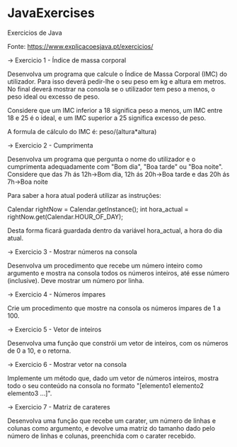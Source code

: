 # JavaExercises

Exercicios de Java

Fonte: https://www.explicacoesjava.pt/exercicios/

-> Exercicio 1 - Índice de massa corporal 

Desenvolva um programa que calcule o Índice de Massa Corporal (IMC) do utilizador. Para isso deverá pedir-lhe o seu peso em kg e altura em metros. No final deverá mostrar na consola se o utilizador tem peso a menos, o peso ideal ou excesso de peso.

Considere que um IMC inferior a 18 significa peso a menos, um IMC entre 18 e 25 é o ideal, e um IMC superior a 25 significa excesso de peso.

A formula de cálculo do IMC é: peso/(altura*altura)

-> Exercicio 2 - Cumprimenta

Desenvolva um programa que pergunta o nome do utilizador e o cumprimenta adequadamente com "Bom dia", "Boa tarde" ou "Boa noite". Considere que das 7h ás 12h->Bom dia, 12h ás 20h->Boa tarde e das 20h ás 7h->Boa noite

Para saber a hora atual poderá utilizar as instruções:

Calendar rightNow = Calendar.getInstance();
int hora_actual = rightNow.get(Calendar.HOUR_OF_DAY);

Desta forma ficará guardada dentro da variável hora_actual, a hora do dia atual.

-> Exercicio 3 - Mostrar números na consola 

Desenvolva um procedimento que recebe um número inteiro como argumento e mostra na consola todos os números inteiros, até esse número (inclusive). Deve mostrar um número por linha.

-> Exercicio 4 - Números ímpares

Crie um procedimento que mostre na consola os números ímpares de 1 a 100.

-> Exercicio 5 - Vetor de inteiros 

Desenvolva uma função que constrói um vetor de inteiros, com os números de 0 a 10, e o retorna.

-> Exercicio 6 - Mostrar vetor na consola

Implemente um método que, dado um vetor de números inteiros, mostra todo o seu conteúdo na consola no formato "[elemento1 elemento2 elemento3 ...]".

-> Exercicio 7 - Matriz de carateres

Desenvolva uma função que recebe um carater, um número de linhas e colunas como argumento, e devolve uma matriz do tamanho dado pelo número de linhas e colunas, preenchida com o carater recebido.
